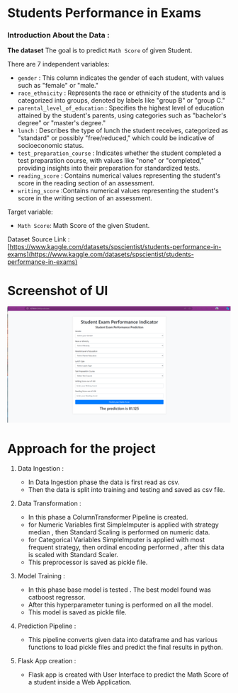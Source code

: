 
# Students Performance in Exams

### Introduction About the Data :

**The dataset** The goal is to predict `Math Score` of given Student.

There are 7 independent variables:

* `gender` : This column indicates the gender of each student, with values such as "female" or "male."
* `race_ethnicity` : Represents the race or ethnicity of the students and is categorized into groups, denoted by labels like "group B" or "group C."
* `parental_level_of_education` : Specifies the highest level of education attained by the student's parents, using categories such as "bachelor's degree" or "master's degree."
* `lunch` : Describes the type of lunch the student receives, categorized as "standard" or possibly "free/reduced," which could be indicative of socioeconomic status.
* `test_preparation_course` : Indicates whether the student completed a test preparation course, with values like "none" or "completed," providing insights into their preparation for standardized tests.
* `reading_score` : Contains numerical values representing the student's score in the reading section of an assessment.
* `writing_score` :Contains numerical values representing the student's score in the writing section of an assessment.


Target variable:
* `Math Score`: Math Score of the given Student.

Dataset Source Link :
[https://www.kaggle.com/datasets/spscientist/students-performance-in-exams](https://www.kaggle.com/datasets/spscientist/students-performance-in-exams)

# Screenshot of UI

![HomepageUI](./Screenshots/HomepageUI.jpg)

# Approach for the project 

1. Data Ingestion : 
    * In Data Ingestion phase the data is first read as csv. 
    * Then the data is split into training and testing and saved as csv file.

2. Data Transformation : 
    * In this phase a ColumnTransformer Pipeline is created.
    * for Numeric Variables first SimpleImputer is applied with strategy median , then Standard Scaling is performed on numeric data.
    * for Categorical Variables SimpleImputer is applied with most frequent strategy, then ordinal encoding performed , after this data is scaled with Standard Scaler.
    * This preprocessor is saved as pickle file.

3. Model Training : 
    * In this phase base model is tested . The best model found was catboost regressor.
    * After this hyperparameter tuning is performed on all the model.
    * This model is saved as pickle file.

4. Prediction Pipeline : 
    * This pipeline converts given data into dataframe and has various functions to load pickle files and predict the final results in python.

5. Flask App creation : 
    * Flask app is created with User Interface to predict the Math Score of a student inside a Web Application.
